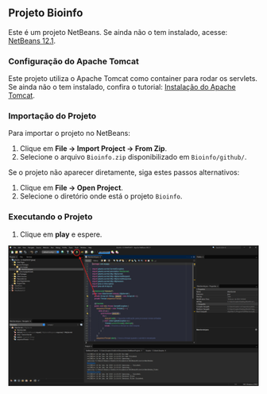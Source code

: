 ## Projeto Bioinfo

Este é um projeto NetBeans. Se ainda não o tem instalado, acesse: [NetBeans 12.1](https://netbeans.apache.org/download/nb121/index.html).

### Configuração do Apache Tomcat

Este projeto utiliza o Apache Tomcat como container para rodar os servlets. Se ainda não o tem instalado, confira o tutorial: [Instalação do Apache Tomcat](https://youtu.be/WCQ6idDNiH0?si=v5OO_EIk5d0K3uF9).

### Importação do Projeto

Para importar o projeto no NetBeans:

1. Clique em **File -> Import Project -> From Zip**.
2. Selecione o arquivo `Bioinfo.zip` disponibilizado em `Bioinfo/github/`.

Se o projeto não aparecer diretamente, siga estes passos alternativos:

1. Clique em **File -> Open Project**.
2. Selecione o diretório onde está o projeto `Bioinfo`.

### Executando o Projeto

1. Clique em **play** e espere.

![Imagem exemplo](tut.png)
